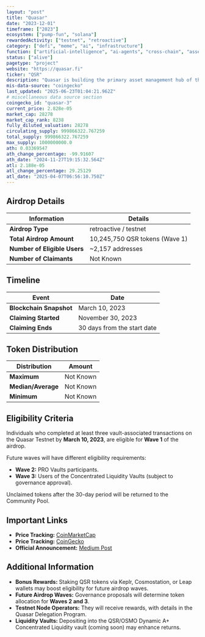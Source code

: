 ```yaml
---
layout: "post"
title: "Quasar"
date: "2023-12-01"
timeframe: ["2023"]
ecosystem: ["pump-fun", "solana"]
rewardedActivity: ["testnet", "retroactive"]
category: ["defi", "meme", "ai", "infrastructure"]
function: ["artificial-intelligence", "ai-agents", "cross-chain", "asset-management"]
status: ["alive"]
pagetype: "project"
website: "https://quasar.fi"
ticker: "QSR"
description: "Quasar is building the primary asset management hub of the Cosmos ecosystem, offering IBC-enabled yield opportunities through interchain vaults."
mis-data-source: "coingecko"
last_updated: "2025-06-23T01:04:21.962Z"
# miscellaneous data source section
coingecko_id: "quasar-3"
current_price: 2.828e-05
market_cap: 28278
market_cap_rank: 8238
fully_diluted_valuation: 28278
circulating_supply: 999866322.767259
total_supply: 999866322.767259
max_supply: 1000000000.0
ath: 0.03369547
ath_change_percentage: -99.91607
ath_date: "2024-11-27T19:15:32.564Z"
atl: 2.188e-05
atl_change_percentage: 29.25129
atl_date: "2025-04-07T06:56:10.750Z"
---
```


## Airdrop Details

| Information                  | Details                        |
| ---------------------------- | ------------------------------ |
| **Airdrop Type**             | retroactive / testnet          |
| **Total Airdrop Amount**     | 10,245,750 QSR tokens (Wave 1) |
| **Number of Eligible Users** | ~2,157 addresses               |
| **Number of Claimants**      | Not Known                      |

## Timeline

| Event                   | Date                        |
| ----------------------- | --------------------------- |
| **Blockchain Snapshot** | March 10, 2023              |
| **Claiming Started**    | November 30, 2023           |
| **Claiming Ends**       | 30 days from the start date |

## Token Distribution

| Distribution       | Amount    |
| ------------------ | --------- |
| **Maximum**        | Not Known |
| **Median/Average** | Not Known |
| **Minimum**        | Not Known |

## Eligibility Criteria

Individuals who completed at least three vault-associated transactions on the Quasar Testnet by **March 10, 2023**, are eligible for **Wave 1** of the airdrop.

Future waves will have different eligibility requirements:

- **Wave 2:** PRO Vaults participants.
- **Wave 3:** Users of the Concentrated Liquidity Vaults (subject to governance approval).

Unclaimed tokens after the 30-day period will be returned to the Community Pool.

## Important Links

- **Price Tracking:** [CoinMarketCap](https://coinmarketcap.com/currencies/quasar)
- **Price Tracking:** [CoinGecko](https://www.coingecko.com/en/coins/quasar)
- **Official Announcement:** [Medium Post](https://medium.com/@quasar.fi/quasar-airdrop-is-live-elevate-your-qsr-tokens-on-the-first-wave-4d689e223d5f)

## Additional Information

- **Bonus Rewards:** Staking QSR tokens via Keplr, Cosmostation, or Leap wallets may boost eligibility for future airdrop waves.
- **Future Airdrop Waves:** Governance proposals will determine token allocation for **Waves 2 and 3**.
- **Testnet Node Operators:** They will receive rewards, with details in the Quasar Delegation Program.
- **Liquidity Vaults:** Depositing into the QSR/OSMO Dynamic A+ Concentrated Liquidity vault (coming soon) may enhance returns.